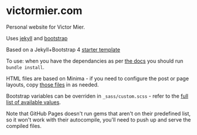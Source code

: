 # victormier.com

Personal website for Victor Mier.

Uses [jekyll](https://jekyllrb.com/) and [bootstrap](https://getbootstrap.com/)

Based on a Jekyll+Bootstrap 4 [starter template](https://github.com/jenofdoom/jekyll-bootstrap-4)

To use: when you have the dependancies as per
[the docs](https://jekyllrb.com/docs/installation/) you should run
`bundle install`.

HTML files are based on Minima - if you need to configure
the post or page layouts, copy [those files](https://github.com/jekyll/minima/tree/master/_layouts) in as needed.

Bootstrap variables can be overriden in `_sass/custom.scss` - refer
to the [full list of available values](https://github.com/twbs/bootstrap/blob/v4-dev/scss/_variables.scss).

Note that GitHub Pages doesn't run gems that aren't on their predefined list, so it won't work with their autocompile, you'll need to push up and serve the compiled files.
